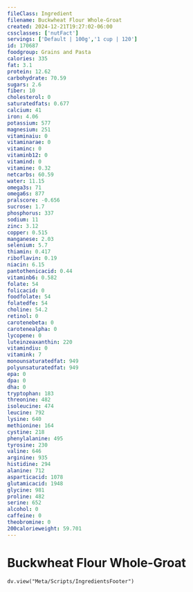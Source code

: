 ```yaml
---
fileClass: Ingredient
filename: Buckwheat Flour Whole-Groat
created: 2024-12-21T19:27:02-06:00
cssclasses: ['nutFact']
servings: ['Default | 100g','1 cup | 120']
id: 170687
foodgroup: Grains and Pasta
calories: 335
fat: 3.1
protein: 12.62
carbohydrate: 70.59
sugars: 2.6
fiber: 10
cholesterol: 0
saturatedfats: 0.677
calcium: 41
iron: 4.06
potassium: 577
magnesium: 251
vitaminaiu: 0
vitaminarae: 0
vitaminc: 0
vitaminb12: 0
vitamind: 0
vitamine: 0.32
netcarbs: 60.59
water: 11.15
omega3s: 71
omega6s: 877
pralscore: -0.656
sucrose: 1.7
phosphorus: 337
sodium: 11
zinc: 3.12
copper: 0.515
manganese: 2.03
selenium: 5.7
thiamin: 0.417
riboflavin: 0.19
niacin: 6.15
pantothenicacid: 0.44
vitaminb6: 0.582
folate: 54
folicacid: 0
foodfolate: 54
folatedfe: 54
choline: 54.2
retinol: 0
carotenebeta: 0
carotenealpha: 0
lycopene: 0
luteinzeaxanthin: 220
vitamindiu: 0
vitamink: 7
monounsaturatedfat: 949
polyunsaturatedfat: 949
epa: 0
dpa: 0
dha: 0
tryptophan: 183
threonine: 482
isoleucine: 474
leucine: 792
lysine: 640
methionine: 164
cystine: 218
phenylalanine: 495
tyrosine: 230
valine: 646
arginine: 935
histidine: 294
alanine: 712
asparticacid: 1078
glutamicacid: 1948
glycine: 981
proline: 482
serine: 652
alcohol: 0
caffeine: 0
theobromine: 0
200calorieweight: 59.701
---
```


# Buckwheat Flour Whole-Groat

```dataviewjs
dv.view("Meta/Scripts/IngredientsFooter")
```